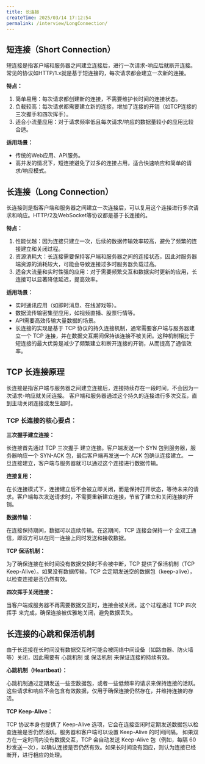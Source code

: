 ```yaml
---
title: 长连接
createTime: 2025/03/14 17:12:54
permalink: /interview/LongConnection/
---
```


## 短连接（Short Connection）

短连接是指客户端和服务器之间建立连接后，进行一次请求-响应后就断开连接。常见的协议如HTTP/1.x就是基于短连接的，每次请求都会建立一次新的连接。

**特点：**

1. 简单易用：每次请求都创建新的连接，不需要维护长时间的连接状态。
2. 负载较高：每次请求都需要建立新的连接，增加了连接的开销（如TCP连接的三次握手和四次挥手）。
3. 适合小流量应用：对于请求频率低且每次请求/响应的数据量较小的应用比较合适。

**适用场景：**

- 传统的Web应用、API服务。
- 高并发的情况下，短连接避免了过多的连接占用，适合快速响应和简单的请求/响应模式。

## 长连接（Long Connection）

长连接则是指客户端和服务器之间建立一次连接后，可以复用这个连接进行多次请求和响应。HTTP/2及WebSocket等协议都是基于长连接的。

**特点：**

1. 性能优越：因为连接只建立一次，后续的数据传输效率较高，避免了频繁的连接建立和关闭过程。
2. 资源消耗大：长连接需要保持客户端和服务器之间的连接状态，因此对服务器端资源的消耗较大，可能会导致连接过多时服务器负载过高。
3. 适合大流量和实时性强的应用：对于需要频繁交互和数据实时更新的应用，长连接可以显著降低延迟，提高效率。

**适用场景：**

- 实时通讯应用（如即时消息、在线游戏等）。
- 数据流传输密集型应用，如视频直播、股票行情等。
- API需要高效传输大量数据的场景。
- 长连接的实现是基于 TCP 协议的持久连接机制，通常需要客户端与服务器建立一个 TCP
  连接，并在数据交互期间保持该连接不被关闭。这种机制相比于短连接的最大优势是减少了频繁建立和断开连接的开销，从而提高了通信效率。

## TCP 长连接原理

长连接是指客户端与服务器之间建立连接后，连接持续存在一段时间，不会因为一次请求-响应就关闭连接。
客户端和服务器通过这个持久的连接进行多次交互，直到主动关闭连接或发生超时。

### TCP 长连接的核心要点：

**三次握手建立连接：**

长连接首先通过 TCP 三次握手 建立连接。客户端发送一个 SYN 包到服务器，服务器响应一个 SYN-ACK 包，最后客户端再发送一个 ACK
包确认连接建立。 一旦连接建立，客户端与服务器就可以通过这个连接进行数据传输。

**连接复用：**

在长连接模式下，连接建立后不会被立即关闭，而是保持打开状态，等待未来的请求。客户端每次发送请求时，不需要重新建立连接，节省了建立和关闭连接的开销。

**数据传输：**

在连接保持期间，数据可以连续传输。在这期间，TCP 连接会保持一个 全双工通信，即双方可以在同一连接上同时发送和接收数据。

**TCP 保活机制：**

为了确保连接在长时间没有数据交换时不会被中断，TCP 提供了保活机制（TCP Keep-Alive）。如果没有数据传输，TCP
会定期发送空的数据包（keep-alive），以检查连接是否仍然有效。

**四次挥手关闭连接：**

当客户端或服务器不再需要数据交互时，连接会被关闭。这个过程通过 TCP 四次挥手 来完成，确保连接被优雅地关闭，避免数据丢失。

## 长连接的心跳和保活机制

由于长连接在长时间没有数据交互时可能会被网络中间设备（如路由器、防火墙等）关闭，因此需要有 心跳机制 或 保活机制 来保证连接的持续有效。

**心跳机制（Heartbeat）：**

心跳机制通过定期发送一些空数据包，或者一些低频率的请求来保持连接的活跃。这些请求和响应不会包含有效数据，仅用于确保连接仍然存在，并维持连接的存活。

**TCP Keep-Alive：**

TCP 协议本身也提供了 Keep-Alive 选项，它会在连接空闲时定期发送数据包以检查连接是否仍然活跃。服务器和客户端可以设置
Keep-Alive 的时间间隔。
如果双方在一定时间内没有数据交互，TCP 会自动发送 Keep-Alive 包（例如，每隔 60
秒发送一次），以确认连接是否仍然有效。如果长时间没有回应，则认为连接已经断开，进行相应的处理。



